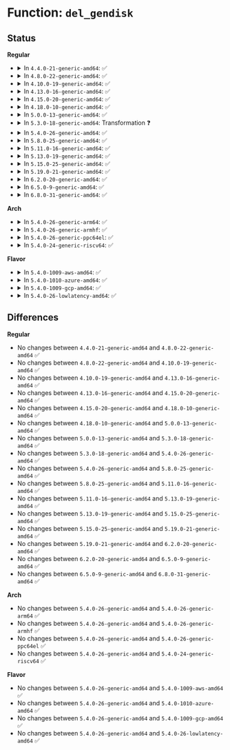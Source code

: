 # Function: <code>del_gendisk</code>

## Status
<b>Regular</b>
<ul>
<li>
<details>
<summary>In <code>4.4.0-21-generic-amd64</code>: ✅</summary>

```c
void del_gendisk(struct gendisk * disk)
```

```json
{
  "name": "del_gendisk",
  "collision_type": "Unique Global",
  "inline_type": "No",
  "funcs": [
    {
      "addr": 18446744071582824416,
      "name": "del_gendisk",
      "external": true,
      "loc": "block/genhd.c:637",
      "file": "block/genhd.c",
      "inline": "seen, unknown",
      "caller_inline": [],
      "caller_func": [
        "drivers/lightnvm/core.c:nvm_ctl_ioctl",
        "drivers/block/brd.c:brd_exit",
        "drivers/block/loop.c:loop_remove",
        "drivers/block/virtio_blk.c:virtblk_remove",
        "drivers/block/virtio_blk.c:virtblk_probe",
        "drivers/block/xen-blkfront.c:xlvbd_release_gendisk",
        "drivers/block/xen-blkfront.c:xlvbd_alloc_gendisk",
        "drivers/scsi/sd.c:sd_remove",
        "drivers/scsi/sr.c:sr_remove",
        "drivers/md/md.c:md_free",
        "drivers/md/dm.c:cleanup_mapped_device"
      ]
    }
  ],
  "symbols": [
    {
      "addr": 18446744071582824416,
      "name": "del_gendisk",
      "section": ".text",
      "bind": "STB_GLOBAL",
      "size": 552
    }
  ]
}
```
</details>
</li>
<li>
<details>
<summary>In <code>4.8.0-22-generic-amd64</code>: ✅</summary>

```c
void del_gendisk(struct gendisk * disk)
```

```json
{
  "name": "del_gendisk",
  "collision_type": "Unique Global",
  "inline_type": "No",
  "funcs": [
    {
      "addr": 18446744071583103648,
      "name": "del_gendisk",
      "external": true,
      "loc": "block/genhd.c:639",
      "file": "block/genhd.c",
      "inline": "seen, unknown",
      "caller_inline": [],
      "caller_func": [
        "drivers/block/brd.c:brd_exit",
        "drivers/block/loop.c:loop_remove",
        "drivers/block/virtio_blk.c:virtblk_remove",
        "drivers/block/virtio_blk.c:virtblk_probe",
        "drivers/block/xen-blkfront.c:xlvbd_alloc_gendisk",
        "drivers/scsi/sd.c:sd_remove",
        "drivers/scsi/sr.c:sr_remove",
        "drivers/md/md.c:md_free",
        "drivers/md/dm.c:cleanup_mapped_device"
      ]
    }
  ],
  "symbols": [
    {
      "addr": 18446744071583103648,
      "name": "del_gendisk",
      "section": ".text",
      "bind": "STB_GLOBAL",
      "size": 538
    }
  ]
}
```
</details>
</li>
<li>
<details>
<summary>In <code>4.10.0-19-generic-amd64</code>: ✅</summary>

```c
void del_gendisk(struct gendisk * disk)
```

```json
{
  "name": "del_gendisk",
  "collision_type": "Unique Global",
  "inline_type": "No",
  "funcs": [
    {
      "addr": 18446744071583215152,
      "name": "del_gendisk",
      "external": true,
      "loc": "block/genhd.c:639",
      "file": "block/genhd.c",
      "inline": "seen, unknown",
      "caller_inline": [],
      "caller_func": [
        "drivers/block/loop.c:loop_remove",
        "drivers/block/xen-blkfront.c:xlvbd_alloc_gendisk",
        "drivers/scsi/sd.c:sd_remove",
        "drivers/scsi/sr.c:sr_remove",
        "drivers/md/md.c:md_free",
        "drivers/md/dm.c:cleanup_mapped_device"
      ]
    }
  ],
  "symbols": [
    {
      "addr": 18446744071583215152,
      "name": "del_gendisk",
      "section": ".text",
      "bind": "STB_GLOBAL",
      "size": 540
    }
  ]
}
```
</details>
</li>
<li>
<details>
<summary>In <code>4.13.0-16-generic-amd64</code>: ✅</summary>

```c
void del_gendisk(struct gendisk * disk)
```

```json
{
  "name": "del_gendisk",
  "collision_type": "Unique Global",
  "inline_type": "No",
  "funcs": [
    {
      "addr": 18446744071583273024,
      "name": "del_gendisk",
      "external": true,
      "loc": "block/genhd.c:640",
      "file": "block/genhd.c",
      "inline": "seen, unknown",
      "caller_inline": [],
      "caller_func": [
        "drivers/lightnvm/core.c:__nvm_remove_target",
        "drivers/block/loop.c:loop_remove",
        "drivers/block/xen-blkfront.c:xlvbd_alloc_gendisk",
        "drivers/scsi/sd.c:sd_remove",
        "drivers/scsi/sr.c:sr_remove",
        "drivers/md/md.c:md_free",
        "drivers/md/dm.c:cleanup_mapped_device"
      ]
    }
  ],
  "symbols": [
    {
      "addr": 18446744071583273024,
      "name": "del_gendisk",
      "section": ".text",
      "bind": "STB_GLOBAL",
      "size": 589
    }
  ]
}
```
</details>
</li>
<li>
<details>
<summary>In <code>4.15.0-20-generic-amd64</code>: ✅</summary>

```c
void del_gendisk(struct gendisk * disk)
```

```json
{
  "name": "del_gendisk",
  "collision_type": "Unique Global",
  "inline_type": "No",
  "funcs": [
    {
      "addr": 18446744071583453216,
      "name": "del_gendisk",
      "external": true,
      "loc": "block/genhd.c:698",
      "file": "block/genhd.c",
      "inline": "seen, unknown",
      "caller_inline": [],
      "caller_func": [
        "drivers/lightnvm/core.c:__nvm_remove_target",
        "drivers/block/loop.c:loop_remove",
        "drivers/block/xen-blkfront.c:xlvbd_alloc_gendisk",
        "drivers/scsi/sd.c:sd_remove",
        "drivers/scsi/sr.c:sr_remove",
        "drivers/md/md.c:md_free",
        "drivers/md/dm.c:cleanup_mapped_device"
      ]
    }
  ],
  "symbols": [
    {
      "addr": 18446744071583453216,
      "name": "del_gendisk",
      "section": ".text",
      "bind": "STB_GLOBAL",
      "size": 631
    }
  ]
}
```
</details>
</li>
<li>
<details>
<summary>In <code>4.18.0-10-generic-amd64</code>: ✅</summary>

```c
void del_gendisk(struct gendisk * disk)
```

```json
{
  "name": "del_gendisk",
  "collision_type": "Unique Global",
  "inline_type": "No",
  "funcs": [
    {
      "addr": 18446744071583664480,
      "name": "del_gendisk",
      "external": true,
      "loc": "block/genhd.c:727",
      "file": "block/genhd.c",
      "inline": "seen, unknown",
      "caller_inline": [],
      "caller_func": [
        "drivers/lightnvm/core.c:__nvm_remove_target",
        "drivers/block/loop.c:loop_remove",
        "drivers/block/xen-blkfront.c:xlvbd_alloc_gendisk",
        "drivers/scsi/sd.c:sd_remove",
        "drivers/scsi/sr.c:sr_remove",
        "drivers/md/md.c:md_free",
        "drivers/md/dm.c:cleanup_mapped_device"
      ]
    }
  ],
  "symbols": [
    {
      "addr": 18446744071583664480,
      "name": "del_gendisk",
      "section": ".text",
      "bind": "STB_GLOBAL",
      "size": 691
    }
  ]
}
```
</details>
</li>
<li>
<details>
<summary>In <code>5.0.0-13-generic-amd64</code>: ✅</summary>

```c
void del_gendisk(struct gendisk * disk)
```

```json
{
  "name": "del_gendisk",
  "collision_type": "Unique Global",
  "inline_type": "No",
  "funcs": [
    {
      "addr": 18446744071583771312,
      "name": "del_gendisk",
      "external": true,
      "loc": "block/genhd.c:749",
      "file": "block/genhd.c",
      "inline": "seen, unknown",
      "caller_inline": [],
      "caller_func": [
        "drivers/lightnvm/core.c:__nvm_remove_target",
        "drivers/block/loop.c:loop_remove",
        "drivers/block/xen-blkfront.c:xlvbd_alloc_gendisk",
        "drivers/scsi/sd.c:sd_remove",
        "drivers/scsi/sr.c:sr_remove",
        "drivers/md/md.c:md_free",
        "drivers/md/dm.c:cleanup_mapped_device"
      ]
    }
  ],
  "symbols": [
    {
      "addr": 18446744071583771312,
      "name": "del_gendisk",
      "section": ".text",
      "bind": "STB_GLOBAL",
      "size": 688
    }
  ]
}
```
</details>
</li>
<li>
<details>
<summary>In <code>5.3.0-18-generic-amd64</code>: Transformation ❓</summary>

```c
void del_gendisk(struct gendisk * disk)
```

```json
{
  "name": "del_gendisk",
  "collision_type": "Unique Global",
  "inline_type": "No",
  "funcs": [
    {
      "addr": 0,
      "name": "del_gendisk",
      "external": true,
      "loc": "block/genhd.c:764",
      "file": "block/genhd.c",
      "inline": "seen, unknown",
      "caller_inline": [],
      "caller_func": [
        "drivers/lightnvm/core.c:__nvm_remove_target",
        "drivers/block/loop.c:loop_remove",
        "drivers/block/xen-blkfront.c:xlvbd_alloc_gendisk",
        "drivers/scsi/sd.c:sd_remove",
        "drivers/scsi/sr.c:sr_remove",
        "drivers/md/md.c:md_free",
        "drivers/md/dm.c:cleanup_mapped_device"
      ]
    }
  ],
  "symbols": [
    {
      "addr": 18446744071583962464,
      "name": "del_gendisk.cold",
      "section": ".text",
      "bind": "STB_LOCAL",
      "size": 19
    },
    {
      "addr": 18446744071583960944,
      "name": "del_gendisk",
      "section": ".text",
      "bind": "STB_GLOBAL",
      "size": 709
    }
  ]
}
```
</details>
</li>
<li>
<details>
<summary>In <code>5.4.0-26-generic-amd64</code>: ✅</summary>

```c
void del_gendisk(struct gendisk * disk)
```

```json
{
  "name": "del_gendisk",
  "collision_type": "Unique Global",
  "inline_type": "No",
  "funcs": [
    {
      "addr": 18446744071584064416,
      "name": "del_gendisk",
      "external": true,
      "loc": "block/genhd.c:773",
      "file": "block/genhd.c",
      "inline": "seen, unknown",
      "caller_inline": [],
      "caller_func": [
        "drivers/lightnvm/core.c:__nvm_remove_target",
        "drivers/block/loop.c:loop_remove",
        "drivers/block/xen-blkfront.c:xlvbd_alloc_gendisk",
        "drivers/scsi/sd.c:sd_remove",
        "drivers/scsi/sr.c:sr_remove",
        "drivers/md/md.c:md_free",
        "drivers/md/dm.c:cleanup_mapped_device"
      ]
    }
  ],
  "symbols": [
    {
      "addr": 18446744071584064416,
      "name": "del_gendisk",
      "section": ".text",
      "bind": "STB_GLOBAL",
      "size": 743
    }
  ]
}
```
</details>
</li>
<li>
<details>
<summary>In <code>5.8.0-25-generic-amd64</code>: ✅</summary>

```c
void del_gendisk(struct gendisk * disk)
```

```json
{
  "name": "del_gendisk",
  "collision_type": "Unique Global",
  "inline_type": "No",
  "funcs": [
    {
      "addr": 18446744071584461648,
      "name": "del_gendisk",
      "external": true,
      "loc": "block/genhd.c:880",
      "file": "block/genhd.c",
      "inline": "seen, unknown",
      "caller_inline": [],
      "caller_func": [
        "drivers/lightnvm/core.c:__nvm_remove_target",
        "drivers/block/loop.c:loop_exit_cb",
        "drivers/block/xen-blkfront.c:xlvbd_alloc_gendisk",
        "drivers/scsi/sd.c:sd_remove",
        "drivers/scsi/sr.c:sr_remove",
        "drivers/md/md.c:md_free",
        "drivers/md/dm.c:cleanup_mapped_device"
      ]
    }
  ],
  "symbols": [
    {
      "addr": 18446744071584461648,
      "name": "del_gendisk",
      "section": ".text",
      "bind": "STB_GLOBAL",
      "size": 776
    }
  ]
}
```
</details>
</li>
<li>
<details>
<summary>In <code>5.11.0-16-generic-amd64</code>: ✅</summary>

```c
void del_gendisk(struct gendisk * disk)
```

```json
{
  "name": "del_gendisk",
  "collision_type": "Unique Global",
  "inline_type": "No",
  "funcs": [
    {
      "addr": 18446744071584576896,
      "name": "del_gendisk",
      "external": true,
      "loc": "block/genhd.c:811",
      "file": "block/genhd.c",
      "inline": "seen, unknown",
      "caller_inline": [],
      "caller_func": [
        "drivers/lightnvm/core.c:__nvm_remove_target",
        "drivers/block/loop.c:loop_exit_cb",
        "drivers/block/xen-blkfront.c:xlvbd_alloc_gendisk",
        "drivers/scsi/sd.c:sd_remove",
        "drivers/scsi/sr.c:sr_remove",
        "drivers/md/md.c:md_free",
        "drivers/md/dm.c:cleanup_mapped_device"
      ]
    }
  ],
  "symbols": [
    {
      "addr": 18446744071584576896,
      "name": "del_gendisk",
      "section": ".text",
      "bind": "STB_GLOBAL",
      "size": 710
    }
  ]
}
```
</details>
</li>
<li>
<details>
<summary>In <code>5.13.0-19-generic-amd64</code>: ✅</summary>

```c
void del_gendisk(struct gendisk * disk)
```

```json
{
  "name": "del_gendisk",
  "collision_type": "Unique Global",
  "inline_type": "No",
  "funcs": [
    {
      "addr": 18446744071584609136,
      "name": "del_gendisk",
      "external": true,
      "loc": "block/genhd.c:600",
      "file": "block/genhd.c",
      "inline": "seen, unknown",
      "caller_inline": [],
      "caller_func": [
        "drivers/lightnvm/core.c:__nvm_remove_target",
        "drivers/block/loop.c:loop_exit_cb",
        "drivers/block/xen-blkfront.c:xlvbd_alloc_gendisk",
        "drivers/scsi/sd.c:sd_remove",
        "drivers/scsi/sr.c:sr_remove",
        "drivers/md/md.c:md_free",
        "drivers/md/dm.c:cleanup_mapped_device"
      ]
    }
  ],
  "symbols": [
    {
      "addr": 18446744071584609136,
      "name": "del_gendisk",
      "section": ".text",
      "bind": "STB_GLOBAL",
      "size": 539
    }
  ]
}
```
</details>
</li>
<li>
<details>
<summary>In <code>5.15.0-25-generic-amd64</code>: ✅</summary>

```c
void del_gendisk(struct gendisk * disk)
```

```json
{
  "name": "del_gendisk",
  "collision_type": "Unique Global",
  "inline_type": "No",
  "funcs": [
    {
      "addr": 18446744071585023040,
      "name": "del_gendisk",
      "external": true,
      "loc": "block/genhd.c:581",
      "file": "block/genhd.c",
      "inline": "seen, unknown",
      "caller_inline": [],
      "caller_func": [
        "drivers/block/loop.c:loop_remove",
        "drivers/block/xen-blkfront.c:blkfront_remove",
        "drivers/scsi/sd.c:sd_remove",
        "drivers/scsi/sr.c:sr_remove",
        "drivers/md/md.c:md_free",
        "drivers/md/dm.c:dm_setup_md_queue",
        "drivers/md/dm.c:cleanup_mapped_device"
      ]
    }
  ],
  "symbols": [
    {
      "addr": 18446744071585023040,
      "name": "del_gendisk",
      "section": ".text",
      "bind": "STB_GLOBAL",
      "size": 616
    }
  ]
}
```
</details>
</li>
<li>
<details>
<summary>In <code>5.19.0-21-generic-amd64</code>: ✅</summary>

```c
void del_gendisk(struct gendisk * disk)
```

```json
{
  "name": "del_gendisk",
  "collision_type": "Unique Global",
  "inline_type": "No",
  "funcs": [
    {
      "addr": 18446744071585738096,
      "name": "del_gendisk",
      "external": true,
      "loc": "block/genhd.c:596",
      "file": "block/genhd.c",
      "inline": "seen, unknown",
      "caller_inline": [],
      "caller_func": [
        "drivers/block/loop.c:loop_remove",
        "drivers/block/xen-blkfront.c:blkfront_remove",
        "drivers/scsi/sd.c:sd_remove",
        "drivers/scsi/sr.c:sr_remove",
        "drivers/md/md.c:md_alloc",
        "drivers/md/md.c:md_free",
        "drivers/md/dm.c:dm_setup_md_queue",
        "drivers/md/dm.c:cleanup_mapped_device"
      ]
    }
  ],
  "symbols": [
    {
      "addr": 18446744071585738096,
      "name": "del_gendisk",
      "section": ".text",
      "bind": "STB_GLOBAL",
      "size": 737
    }
  ]
}
```
</details>
</li>
<li>
<details>
<summary>In <code>6.2.0-20-generic-amd64</code>: ✅</summary>

```c
void del_gendisk(struct gendisk * disk)
```

```json
{
  "name": "del_gendisk",
  "collision_type": "Unique Global",
  "inline_type": "No",
  "funcs": [
    {
      "addr": 18446744071586519904,
      "name": "del_gendisk",
      "external": true,
      "loc": "block/genhd.c:590",
      "file": "block/genhd.c",
      "inline": "seen, unknown",
      "caller_inline": [],
      "caller_func": [
        "drivers/block/loop.c:loop_exit",
        "drivers/block/loop.c:loop_control_ioctl",
        "drivers/block/xen-blkfront.c:blkfront_remove",
        "drivers/scsi/sd.c:sd_remove",
        "drivers/scsi/sr.c:sr_remove",
        "drivers/md/md.c:md_kobj_release",
        "drivers/md/dm.c:dm_setup_md_queue",
        "drivers/md/dm.c:cleanup_mapped_device"
      ]
    }
  ],
  "symbols": [
    {
      "addr": 18446744071586519904,
      "name": "del_gendisk",
      "section": ".text",
      "bind": "STB_GLOBAL",
      "size": 897
    }
  ]
}
```
</details>
</li>
<li>
<details>
<summary>In <code>6.5.0-9-generic-amd64</code>: ✅</summary>

```c
void del_gendisk(struct gendisk * disk)
```

```json
{
  "name": "del_gendisk",
  "collision_type": "Unique Global",
  "inline_type": "No",
  "funcs": [
    {
      "addr": 18446744071586766592,
      "name": "del_gendisk",
      "external": true,
      "loc": "block/genhd.c:630",
      "file": "block/genhd.c",
      "inline": "seen, unknown",
      "caller_inline": [],
      "caller_func": [
        "drivers/block/loop.c:loop_exit",
        "drivers/block/loop.c:loop_control_ioctl",
        "drivers/block/virtio_blk.c:virtblk_remove",
        "drivers/block/xen-blkfront.c:blkfront_remove",
        "drivers/scsi/sd.c:sd_remove",
        "drivers/scsi/sr.c:sr_remove",
        "drivers/md/md.c:md_kobj_release",
        "drivers/md/dm.c:dm_setup_md_queue",
        "drivers/md/dm.c:cleanup_mapped_device"
      ]
    }
  ],
  "symbols": [
    {
      "addr": 18446744071586766592,
      "name": "del_gendisk",
      "section": ".text",
      "bind": "STB_GLOBAL",
      "size": 919
    }
  ]
}
```
</details>
</li>
<li>
<details>
<summary>In <code>6.8.0-31-generic-amd64</code>: ✅</summary>

```c
void del_gendisk(struct gendisk * disk)
```

```json
{
  "name": "del_gendisk",
  "collision_type": "Unique Global",
  "inline_type": "No",
  "funcs": [
    {
      "addr": 18446744071587039072,
      "name": "del_gendisk",
      "external": true,
      "loc": "block/genhd.c:641",
      "file": "block/genhd.c",
      "inline": "seen, unknown",
      "caller_inline": [],
      "caller_func": [
        "drivers/block/loop.c:loop_exit",
        "drivers/block/loop.c:loop_control_ioctl",
        "drivers/block/virtio_blk.c:virtblk_remove",
        "drivers/block/xen-blkfront.c:blkfront_remove",
        "drivers/scsi/sd.c:sd_remove",
        "drivers/scsi/sr.c:sr_remove",
        "drivers/md/md.c:md_kobj_release",
        "drivers/md/dm.c:dm_setup_md_queue",
        "drivers/md/dm.c:cleanup_mapped_device"
      ]
    }
  ],
  "symbols": [
    {
      "addr": 18446744071587039072,
      "name": "del_gendisk",
      "section": ".text",
      "bind": "STB_GLOBAL",
      "size": 952
    }
  ]
}
```
</details>
</li>
</ul>
<b>Arch</b>
<ul>
<li>
<details>
<summary>In <code>5.4.0-26-generic-arm64</code>: ✅</summary>

```c
void del_gendisk(struct gendisk * disk)
```

```json
{
  "name": "del_gendisk",
  "collision_type": "Unique Global",
  "inline_type": "No",
  "funcs": [
    {
      "addr": 18446603336495906680,
      "name": "del_gendisk",
      "external": true,
      "loc": "block/genhd.c:773",
      "file": "block/genhd.c",
      "inline": "seen, unknown",
      "caller_inline": [],
      "caller_func": [
        "drivers/lightnvm/core.c:__nvm_remove_target",
        "drivers/block/loop.c:loop_remove",
        "drivers/block/xen-blkfront.c:xlvbd_alloc_gendisk",
        "drivers/scsi/sd.c:sd_remove",
        "drivers/scsi/sr.c:sr_remove",
        "drivers/md/md.c:md_free",
        "drivers/md/dm.c:cleanup_mapped_device",
        "drivers/mmc/core/block.c:mmc_add_disk",
        "drivers/mmc/core/block.c:mmc_blk_remove_req",
        "drivers/mmc/core/block.c:mmc_blk_remove_req"
      ]
    }
  ],
  "symbols": [
    {
      "addr": 18446603336495906680,
      "name": "del_gendisk",
      "section": ".text",
      "bind": "STB_GLOBAL",
      "size": 688
    }
  ]
}
```
</details>
</li>
<li>
<details>
<summary>In <code>5.4.0-26-generic-armhf</code>: ✅</summary>

```c
void del_gendisk(struct gendisk * disk)
```

```json
{
  "name": "del_gendisk",
  "collision_type": "Unique Global",
  "inline_type": "No",
  "funcs": [
    {
      "addr": 3229249480,
      "name": "del_gendisk",
      "external": true,
      "loc": "block/genhd.c:773",
      "file": "block/genhd.c",
      "inline": "seen, unknown",
      "caller_inline": [],
      "caller_func": [
        "drivers/lightnvm/core.c:__nvm_remove_target",
        "drivers/block/loop.c:loop_remove",
        "drivers/scsi/sd.c:sd_remove",
        "drivers/scsi/sr.c:sr_remove",
        "drivers/mtd/mtd_blkdevs.c:del_mtd_blktrans_dev",
        "drivers/md/md.c:md_free",
        "drivers/md/dm.c:cleanup_mapped_device",
        "drivers/mmc/core/block.c:mmc_add_disk",
        "drivers/mmc/core/block.c:mmc_blk_remove_req"
      ]
    }
  ],
  "symbols": [
    {
      "addr": 3229249480,
      "name": "del_gendisk",
      "section": ".text",
      "bind": "STB_GLOBAL",
      "size": 700
    }
  ]
}
```
</details>
</li>
<li>
<details>
<summary>In <code>5.4.0-26-generic-ppc64el</code>: ✅</summary>

```c
void del_gendisk(struct gendisk * disk)
```

```json
{
  "name": "del_gendisk",
  "collision_type": "Unique Global",
  "inline_type": "No",
  "funcs": [
    {
      "addr": 13835058055290114976,
      "name": "del_gendisk",
      "external": true,
      "loc": "block/genhd.c:773",
      "file": "block/genhd.c",
      "inline": "seen, unknown",
      "caller_inline": [],
      "caller_func": [
        "drivers/lightnvm/core.c:__nvm_remove_target",
        "drivers/block/loop.c:loop_remove",
        "drivers/scsi/sd.c:sd_remove",
        "drivers/scsi/sr.c:sr_remove",
        "drivers/md/md.c:md_free",
        "drivers/md/dm.c:cleanup_mapped_device"
      ]
    }
  ],
  "symbols": [
    {
      "addr": 13835058055290114976,
      "name": "del_gendisk",
      "section": ".text",
      "bind": "STB_GLOBAL",
      "size": 932
    }
  ]
}
```
</details>
</li>
<li>
<details>
<summary>In <code>5.4.0-24-generic-riscv64</code>: ✅</summary>

```c
void del_gendisk(struct gendisk * disk)
```

```json
{
  "name": "del_gendisk",
  "collision_type": "Unique Global",
  "inline_type": "No",
  "funcs": [
    {
      "addr": 18446743936275021642,
      "name": "del_gendisk",
      "external": true,
      "loc": "block/genhd.c:773",
      "file": "block/genhd.c",
      "inline": "seen, unknown",
      "caller_inline": [],
      "caller_func": [
        "drivers/lightnvm/core.c:__nvm_remove_target",
        "drivers/block/loop.c:loop_remove",
        "drivers/scsi/sd.c:sd_remove",
        "drivers/scsi/sr.c:sr_remove",
        "drivers/md/md.c:md_free",
        "drivers/md/dm.c:cleanup_mapped_device",
        "drivers/mmc/core/block.c:mmc_add_disk",
        "drivers/mmc/core/block.c:mmc_blk_remove_req"
      ]
    }
  ],
  "symbols": [
    {
      "addr": 18446743936275021642,
      "name": "del_gendisk",
      "section": ".text",
      "bind": "STB_GLOBAL",
      "size": 688
    }
  ]
}
```
</details>
</li>
</ul>
<b>Flavor</b>
<ul>
<li>
<details>
<summary>In <code>5.4.0-1009-aws-amd64</code>: ✅</summary>

```c
void del_gendisk(struct gendisk * disk)
```

```json
{
  "name": "del_gendisk",
  "collision_type": "Unique Global",
  "inline_type": "No",
  "funcs": [
    {
      "addr": 18446744071584033152,
      "name": "del_gendisk",
      "external": true,
      "loc": "block/genhd.c:773",
      "file": "block/genhd.c",
      "inline": "seen, unknown",
      "caller_inline": [],
      "caller_func": [
        "drivers/lightnvm/core.c:__nvm_remove_target",
        "drivers/block/loop.c:loop_remove",
        "drivers/block/xen-blkfront.c:xlvbd_alloc_gendisk",
        "drivers/scsi/sd.c:sd_remove",
        "drivers/scsi/sr.c:sr_remove",
        "drivers/nvme/host/multipath.c:nvme_mpath_remove_disk",
        "drivers/md/md.c:md_free",
        "drivers/md/dm.c:cleanup_mapped_device"
      ]
    }
  ],
  "symbols": [
    {
      "addr": 18446744071584033152,
      "name": "del_gendisk",
      "section": ".text",
      "bind": "STB_GLOBAL",
      "size": 743
    }
  ]
}
```
</details>
</li>
<li>
<details>
<summary>In <code>5.4.0-1010-azure-amd64</code>: ✅</summary>

```c
void del_gendisk(struct gendisk * disk)
```

```json
{
  "name": "del_gendisk",
  "collision_type": "Unique Global",
  "inline_type": "No",
  "funcs": [
    {
      "addr": 18446744071583968944,
      "name": "del_gendisk",
      "external": true,
      "loc": "block/genhd.c:773",
      "file": "block/genhd.c",
      "inline": "seen, unknown",
      "caller_inline": [],
      "caller_func": [
        "drivers/block/loop.c:loop_remove",
        "drivers/nvdimm/pmem.c:pmem_release_disk",
        "drivers/nvdimm/btt.c:nvdimm_namespace_detach_btt",
        "drivers/nvdimm/blk.c:nd_blk_release_disk",
        "drivers/scsi/sd.c:sd_remove",
        "drivers/scsi/sr.c:sr_remove",
        "drivers/nvme/host/multipath.c:nvme_mpath_remove_disk",
        "drivers/md/md.c:md_free",
        "drivers/md/dm.c:cleanup_mapped_device"
      ]
    }
  ],
  "symbols": [
    {
      "addr": 18446744071583968944,
      "name": "del_gendisk",
      "section": ".text",
      "bind": "STB_GLOBAL",
      "size": 743
    }
  ]
}
```
</details>
</li>
<li>
<details>
<summary>In <code>5.4.0-1009-gcp-amd64</code>: ✅</summary>

```c
void del_gendisk(struct gendisk * disk)
```

```json
{
  "name": "del_gendisk",
  "collision_type": "Unique Global",
  "inline_type": "No",
  "funcs": [
    {
      "addr": 18446744071584016912,
      "name": "del_gendisk",
      "external": true,
      "loc": "block/genhd.c:773",
      "file": "block/genhd.c",
      "inline": "seen, unknown",
      "caller_inline": [],
      "caller_func": [
        "drivers/lightnvm/core.c:__nvm_remove_target",
        "drivers/block/loop.c:loop_remove",
        "drivers/block/xen-blkfront.c:xlvbd_alloc_gendisk",
        "drivers/scsi/sd.c:sd_remove",
        "drivers/scsi/sr.c:sr_remove",
        "drivers/md/md.c:md_free",
        "drivers/md/dm.c:cleanup_mapped_device"
      ]
    }
  ],
  "symbols": [
    {
      "addr": 18446744071584016912,
      "name": "del_gendisk",
      "section": ".text",
      "bind": "STB_GLOBAL",
      "size": 743
    }
  ]
}
```
</details>
</li>
<li>
<details>
<summary>In <code>5.4.0-26-lowlatency-amd64</code>: ✅</summary>

```c
void del_gendisk(struct gendisk * disk)
```

```json
{
  "name": "del_gendisk",
  "collision_type": "Unique Global",
  "inline_type": "No",
  "funcs": [
    {
      "addr": 18446744071584119472,
      "name": "del_gendisk",
      "external": true,
      "loc": "block/genhd.c:773",
      "file": "block/genhd.c",
      "inline": "seen, unknown",
      "caller_inline": [],
      "caller_func": [
        "drivers/lightnvm/core.c:__nvm_remove_target",
        "drivers/block/loop.c:loop_remove",
        "drivers/block/xen-blkfront.c:xlvbd_alloc_gendisk",
        "drivers/scsi/sd.c:sd_remove",
        "drivers/scsi/sr.c:sr_remove",
        "drivers/md/md.c:md_free",
        "drivers/md/dm.c:cleanup_mapped_device"
      ]
    }
  ],
  "symbols": [
    {
      "addr": 18446744071584119472,
      "name": "del_gendisk",
      "section": ".text",
      "bind": "STB_GLOBAL",
      "size": 753
    }
  ]
}
```
</details>
</li>
</ul>

## Differences
<b>Regular</b>
<ul>
<li>
No changes between <code>4.4.0-21-generic-amd64</code> and <code>4.8.0-22-generic-amd64</code> ✅
</li>
<li>
No changes between <code>4.8.0-22-generic-amd64</code> and <code>4.10.0-19-generic-amd64</code> ✅
</li>
<li>
No changes between <code>4.10.0-19-generic-amd64</code> and <code>4.13.0-16-generic-amd64</code> ✅
</li>
<li>
No changes between <code>4.13.0-16-generic-amd64</code> and <code>4.15.0-20-generic-amd64</code> ✅
</li>
<li>
No changes between <code>4.15.0-20-generic-amd64</code> and <code>4.18.0-10-generic-amd64</code> ✅
</li>
<li>
No changes between <code>4.18.0-10-generic-amd64</code> and <code>5.0.0-13-generic-amd64</code> ✅
</li>
<li>
No changes between <code>5.0.0-13-generic-amd64</code> and <code>5.3.0-18-generic-amd64</code> ✅
</li>
<li>
No changes between <code>5.3.0-18-generic-amd64</code> and <code>5.4.0-26-generic-amd64</code> ✅
</li>
<li>
No changes between <code>5.4.0-26-generic-amd64</code> and <code>5.8.0-25-generic-amd64</code> ✅
</li>
<li>
No changes between <code>5.8.0-25-generic-amd64</code> and <code>5.11.0-16-generic-amd64</code> ✅
</li>
<li>
No changes between <code>5.11.0-16-generic-amd64</code> and <code>5.13.0-19-generic-amd64</code> ✅
</li>
<li>
No changes between <code>5.13.0-19-generic-amd64</code> and <code>5.15.0-25-generic-amd64</code> ✅
</li>
<li>
No changes between <code>5.15.0-25-generic-amd64</code> and <code>5.19.0-21-generic-amd64</code> ✅
</li>
<li>
No changes between <code>5.19.0-21-generic-amd64</code> and <code>6.2.0-20-generic-amd64</code> ✅
</li>
<li>
No changes between <code>6.2.0-20-generic-amd64</code> and <code>6.5.0-9-generic-amd64</code> ✅
</li>
<li>
No changes between <code>6.5.0-9-generic-amd64</code> and <code>6.8.0-31-generic-amd64</code> ✅
</li>
</ul>
<b>Arch</b>
<ul>
<li>
No changes between <code>5.4.0-26-generic-amd64</code> and <code>5.4.0-26-generic-arm64</code> ✅
</li>
<li>
No changes between <code>5.4.0-26-generic-amd64</code> and <code>5.4.0-26-generic-armhf</code> ✅
</li>
<li>
No changes between <code>5.4.0-26-generic-amd64</code> and <code>5.4.0-26-generic-ppc64el</code> ✅
</li>
<li>
No changes between <code>5.4.0-26-generic-amd64</code> and <code>5.4.0-24-generic-riscv64</code> ✅
</li>
</ul>
<b>Flavor</b>
<ul>
<li>
No changes between <code>5.4.0-26-generic-amd64</code> and <code>5.4.0-1009-aws-amd64</code> ✅
</li>
<li>
No changes between <code>5.4.0-26-generic-amd64</code> and <code>5.4.0-1010-azure-amd64</code> ✅
</li>
<li>
No changes between <code>5.4.0-26-generic-amd64</code> and <code>5.4.0-1009-gcp-amd64</code> ✅
</li>
<li>
No changes between <code>5.4.0-26-generic-amd64</code> and <code>5.4.0-26-lowlatency-amd64</code> ✅
</li>
</ul>
